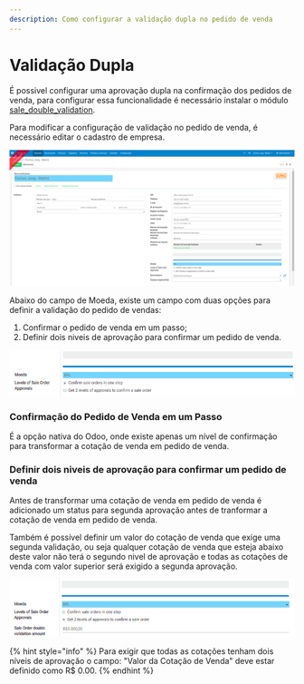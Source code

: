 ```yaml
---
description: Como configurar a validação dupla no pedido de venda
---
```


# Validação Dupla

É possivel configurar uma aprovação dupla na confirmação dos pedidos de venda, para configurar essa funcionalidade é necessário instalar o módulo [sale\_double\_validation](https://github.com/OCA/sale-workflow/blob/12.0/sale_double_validation).

Para modificar a configuração de validação no pedido de venda, é necessário editar o cadastro de empresa.

![Cadastro de Empresa](../.gitbook/assets/screenshot-from-2020-12-14-11-42-06.png)

Abaixo do campo de Moeda, existe um campo com duas opções para definir a validação do pedido de vendas:

1. Confirmar o pedido de venda em um passo;
2. Definir dois niveis de aprovação para confirmar um pedido de venda.

![Campo de n&#xED;veis de aprova&#xE7;&#xE3;o do pedido de venda](../.gitbook/assets/screenshot-from-2020-12-14-11-58-32.png)

### Confirmação do Pedido de Venda em um Passo

É a opção nativa do Odoo, onde existe apenas um nível de confirmação para transformar a cotação de venda em pedido de venda.

### Definir dois niveis de aprovação para confirmar um pedido de venda

Antes de transformar uma cotação de venda em pedido de venda é adicionado um status para segunda aprovação antes de tranformar a cotação de venda em pedido de venda.

Também é possível definir um valor do cotação de venda que exige uma segunda validação, ou seja qualquer cotação de venda que esteja abaixo deste valor não terá o segundo nivel de aprovação e todas as cotações de venda com valor superior será exigido a segunda aprovação.

![](../.gitbook/assets/screenshot-from-2020-12-14-12-05-51.png)

{% hint style="info" %}
Para exigir que todas as cotações tenham dois níveis de aprovação o campo: "Valor da Cotação de Venda" deve estar definido como R$ 0.00.
{% endhint %}

